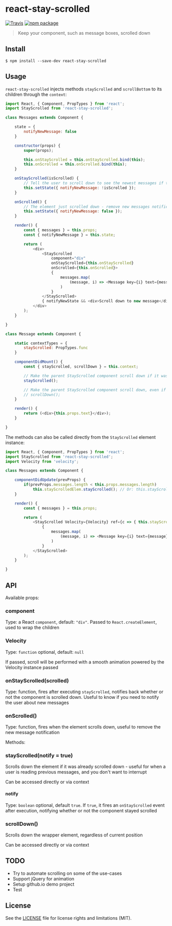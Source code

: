 # react-stay-scrolled

[![Travis][build-badge]][build]
[![npm package][npm-badge]][npm]

> Keep your component, such as message boxes, scrolled down

## Install

```
$ npm install --save-dev react-stay-scrolled
```

## Usage

`react-stay-scrolled` injects methods `stayScrolled` and `scrollBottom` to its children through the `context`:

```js
import React, { Component, PropTypes } from 'react';
import StayScrolled from 'react-stay-scrolled';

class Messages extends Component {

	state = {
		notifyNewMessage: false
	}

	constructor(props) {
		super(props);

		this.onStayScrolled = this.onStayScrolled.bind(this);
		this.onScrolled = this.onScrolled.bind(this);
	}

	onStayScrolled(isScrolled) {
		// Tell the user to scroll down to see the newest messages if the element wasn't scrolled down
		this.setState({ notifyNewMessage: !isScrolled });
	}

	onScrolled() {
		// The element just scrolled down - remove new messages notification, if any
		this.setState({ notifyNewMessage: false });
	}

	render() {
		const { messages } = this.props;
		const { notifyNewMessage } = this.state;

		return (
			<div>
				<StayScrolled
					component="div"
					onStayScrolled={this.onStayScrolled}
					onScrolled={this.onScrolled}>
					{
						messages.map(
							(message, i) => <Message key={i} text={message} />
						)
					}
				</StayScrolled>
				{ notifyNewState && <div>Scroll down to new message</div> }
			</div>
		);
	}

}

class Message extends Component {

	static contextTypes = {
		stayScrolled: PropTypes.func
	}

	componentDidMount() {
		const { stayScrolled, scrollDown } = this.context;

		// Make the parent StayScrolled component scroll down if it was already scrolled
		stayScrolled();

		// Make the parent StayScrolled component scroll down, even if reading previous messages
		// scrollDown();
	}

	render() {
		return (<div>{this.props.text}</div>);
	}

}

```

The methods can also be called directly from the `StayScrolled` element instance:

```js
import React, { Component, PropTypes } from 'react';
import StayScrolled from 'react-stay-scrolled';
import Velocity from 'velocity';

class Messages extends Component {

	componentDidUpdate(prevProps) {
		if(prevProps.messages.length < this.props.messages.length)
			this.stayScrolledElem.stayScrolled(); // Or: this.stayScrolledElem.scrollDown
	}

	render() {
		const { messages } = this.props;

		return (
			<StayScrolled Velocity={Velocity} ref={c => { this.stayScrolledElem = c; }}>
				{
					messages.map(
						(message, i) => <Message key={i} text={message} />
					)
				}
			</StayScrolled>
		);
	}

}

```

## API

Available props:

### component

Type: a React `component`, default: `"div"`. Passed to `React.createElement`, used to wrap the children

### Velocity

Type: `function` optional, default: `null`

If passed, scroll will be performed with a smooth animation powered by the Velocity instance passed

### onStayScrolled(scrolled)

Type: function, fires after executing `stayScrolled`, notifies back whether or not the component is scrolled down. Useful to know if you need to notify the user about new messages

### onScrolled()

Type: function, fires when the element scrolls down, useful to remove the new message notification

Methods:

### stayScrolled(notify = true)

Scrolls down the element if it was already scrolled down - useful for when a user is reading previous messages, and you don't want to interrupt

Can be accessed directly or via context

#### notify

Type: `boolean` optional, default `true`. If `true`, it fires an `onStayScrolled` event after execution, notifying whether or not the component stayed scrolled

### scrollDown()

Scrolls down the wrapper element, regardless of current position

Can be accessed directly or via context

## TODO

* Try to automate scrolling on some of the use-cases
* Support jQuery for animation
* Setup github.io demo project
* Test

## License

See the [LICENSE](LICENSE.md) file for license rights and limitations (MIT).

[build-badge]: https://img.shields.io/travis/perrin4869/react-stay-scrolled/master.svg?style=flat-square
[build]: https://travis-ci.org/perrin4869/react-stay-scrolled

[npm-badge]: https://img.shields.io/npm/v/react-stay-scrolled.svg?style=flat-square
[npm]: https://www.npmjs.org/package/react-stay-scrolled
